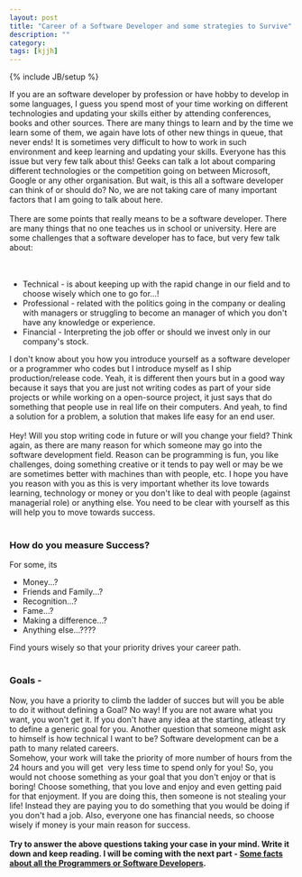 ```yaml
---
layout: post
title: "Career of a Software Developer and some strategies to Survive"
description: ""
category: 
tags: [kjjh]
---
```

{% include JB/setup %}

If you are an software developer by profession or have hobby to develop in some languages, I guess you spend most of your time working on different technologies and updating your skills either by attending conferences, books and other sources. There are many things to learn and by the time we learn some of them, we again have lots of other new things in queue, that never ends! It is sometimes very difficult to how to work in such environment and keep learning and updating your skills. Everyone has this issue but very few talk about this! Geeks can talk a lot about comparing different technologies or the competition going on between Microsoft, Google or any other organisation. But wait, is this all a software developer can think of or should do? No, we are not taking care of many important factors that I am going to talk about here.<br />
<br />
There are some points that really means to be a software developer. There are many things that no one teaches us in school or university. Here are some challenges that a software developer has to face, but very few talk about:<br />
<br />
<br />
<ul>
<li>Technical - is about keeping up with the rapid change in our field and to choose wisely which one to go for...!</li>
<li>Professional - related with the politics going in the company or dealing with managers or struggling to become an manager of which you don't have any knowledge or experience.</li>
<li>Financial - Interpreting the job offer or should we invest only in our company's stock.</li>
</ul>
<div>
I don't know about you how you introduce yourself as a software developer or a programmer who codes but I introduce myself as I ship production/release code. Yeah, it is different then yours but in a good way because it says that you are just not writing codes as part of your side projects or while working on a open-source project, it just says that do something that people use in real life on their computers. And yeah, to find a solution for a problem, a solution that makes life easy for an end user.&nbsp;</div>
<div>
<br /></div>
<div>
Hey! Will you stop writing code in future or will you change your field? Think again, as there are many reason for which someone may go into the software development field. Reason can be programming is fun, you like challenges, doing something creative or it tends to pay well or may be we are sometimes better with machines than with people, etc. I hope you have you reason with you as this is very important whether its love towards learning, technology or money or you don't like to deal with people (against managerial role) or anything else. You need to be clear with yourself as this will help you to move towards success.</div>
<div>
<br /></div>
<h3>
<b>How do you measure Success?&nbsp;</b></h3>
For some, its<br />
<div>
<ul>
<li>Money...?</li>
<li>Friends and Family...?</li>
<li>Recognition...?</li>
<li>Fame...?</li>
<li>Making a difference...?</li>
<li>Anything else...????</li>
</ul>
<div>
Find yours wisely so that your priority drives your career path.</div>
</div>
<div>
<br /></div>
<h3>
<b>Goals</b> -&nbsp;</h3>
<div>
Now, you have a priority to climb the ladder of succes but will you be able to do it without defining a Goal? No way! If you are not aware what you want, you won't get it. If you don't have any idea at the starting, atleast try to define a generic goal for you. Another question that someone might ask &nbsp; to himself is how technical I want to be? Software development can be a path to many related careers.&nbsp;</div>
<div>
Somehow, your work will take the priority of more number of hours from the 24 hours and you will get &nbsp;very less time to spend only for you! So, you would not choose something as your goal that you don't enjoy or that is boring! Choose something, that you love and enjoy and even getting paid for that enjoyment. If you are doing this, then someone is not stealing your life! Instead they are paying you to do something that you would be doing if you don't had a job. Also, everyone one has financial needs, so choose wisely if money is your main reason for success.&nbsp;</div>
<div>
<br /></div>
<div>
<b>Try to answer the above questions taking your case in your mind. Write it down and keep reading. I will be coming with the next part - <a href="http://learnwithsid.blogspot.co.uk/2013/01/some-facts-about-all-programmer-or.html" target="_blank">Some facts about all the Programmers or Software Developers</a>.</b></div>
<div>
<br /></div>
<div>
<br /></div>
<div>
<br /></div>

